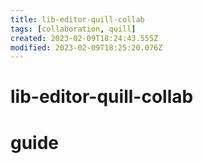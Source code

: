 ```yaml
---
title: lib-editor-quill-collab
tags: [collaboration, quill]
created: 2023-02-09T18:24:43.555Z
modified: 2023-02-09T18:25:20.076Z
---
```


# lib-editor-quill-collab

# guide
